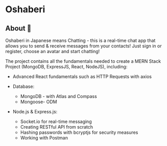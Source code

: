 # Oshaberi

## About :microphone:
 Oshaberi in Japanese means Chatting - this is a real-time chat app that allows you to send & receive messages from your contacts! Just sign in or register, choose an avatar and start chatting!
 
 The project contains all the fundamentals needed to create a MERN Stack Project (MongoDB, ExpressJS, React, NodeJS), including:
* Advanced React fundamentals such as HTTP Requests with axios

* Database:
  * MongoDB - with Atlas and Compass
  * Mongoose- ODM

* Node.js & Express.js:
  * Socket.io for real-time messaging 
  * Creating RESTful API from scratch
  * Hashing passwords with bcryptjs for security measures
  * Working with Postman
